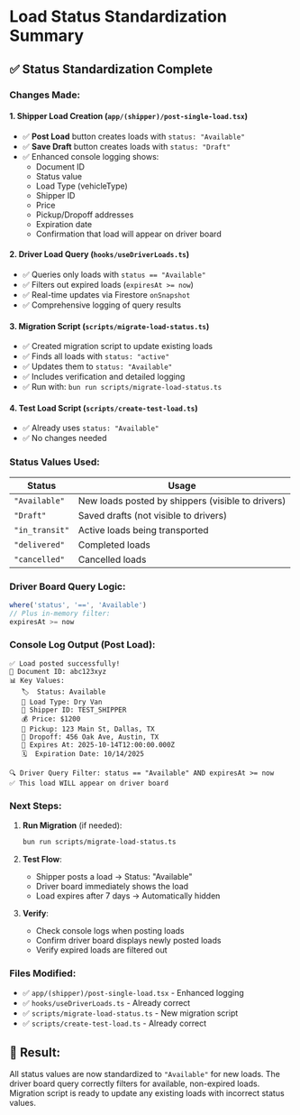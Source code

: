 # Load Status Standardization Summary

## ✅ Status Standardization Complete

### Changes Made:

#### 1. **Shipper Load Creation** (`app/(shipper)/post-single-load.tsx`)
- ✅ **Post Load** button creates loads with `status: "Available"`
- ✅ **Save Draft** button creates loads with `status: "Draft"`
- ✅ Enhanced console logging shows:
  - Document ID
  - Status value
  - Load Type (vehicleType)
  - Shipper ID
  - Price
  - Pickup/Dropoff addresses
  - Expiration date
  - Confirmation that load will appear on driver board

#### 2. **Driver Load Query** (`hooks/useDriverLoads.ts`)
- ✅ Queries only loads with `status == "Available"`
- ✅ Filters out expired loads (`expiresAt >= now`)
- ✅ Real-time updates via Firestore `onSnapshot`
- ✅ Comprehensive logging of query results

#### 3. **Migration Script** (`scripts/migrate-load-status.ts`)
- ✅ Created migration script to update existing loads
- ✅ Finds all loads with `status: "active"`
- ✅ Updates them to `status: "Available"`
- ✅ Includes verification and detailed logging
- ✅ Run with: `bun run scripts/migrate-load-status.ts`

#### 4. **Test Load Script** (`scripts/create-test-load.ts`)
- ✅ Already uses `status: "Available"`
- ✅ No changes needed

### Status Values Used:

| Status | Usage |
|--------|-------|
| `"Available"` | New loads posted by shippers (visible to drivers) |
| `"Draft"` | Saved drafts (not visible to drivers) |
| `"in_transit"` | Active loads being transported |
| `"delivered"` | Completed loads |
| `"cancelled"` | Cancelled loads |

### Driver Board Query Logic:

```typescript
where('status', '==', 'Available')
// Plus in-memory filter:
expiresAt >= now
```

### Console Log Output (Post Load):

```
✅ Load posted successfully!
📄 Document ID: abc123xyz
📊 Key Values:
   🏷️  Status: Available
   🚚 Load Type: Dry Van
   👤 Shipper ID: TEST_SHIPPER
   💰 Price: $1200
   📍 Pickup: 123 Main St, Dallas, TX
   📍 Dropoff: 456 Oak Ave, Austin, TX
   📅 Expires At: 2025-10-14T12:00:00.000Z
   🗓️  Expiration Date: 10/14/2025

🔍 Driver Query Filter: status == "Available" AND expiresAt >= now
✅ This load WILL appear on driver board
```

### Next Steps:

1. **Run Migration** (if needed):
   ```bash
   bun run scripts/migrate-load-status.ts
   ```

2. **Test Flow**:
   - Shipper posts a load → Status: "Available"
   - Driver board immediately shows the load
   - Load expires after 7 days → Automatically hidden

3. **Verify**:
   - Check console logs when posting loads
   - Confirm driver board displays newly posted loads
   - Verify expired loads are filtered out

### Files Modified:

- ✅ `app/(shipper)/post-single-load.tsx` - Enhanced logging
- ✅ `hooks/useDriverLoads.ts` - Already correct
- ✅ `scripts/migrate-load-status.ts` - New migration script
- ✅ `scripts/create-test-load.ts` - Already correct

## 🎯 Result:

All status values are now standardized to `"Available"` for new loads. The driver board query correctly filters for available, non-expired loads. Migration script is ready to update any existing loads with incorrect status values.
